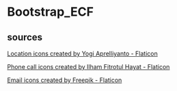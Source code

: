 # Bootstrap_ECF


## sources
<a href="https://www.flaticon.com/free-icons/location" title="location icons">Location icons created by Yogi Aprelliyanto - Flaticon</a>

<a href="https://www.flaticon.com/free-icons/phone-call" title="phone call icons">Phone call icons created by Ilham Fitrotul Hayat - Flaticon</a>

<a href="https://www.flaticon.com/free-icons/email" title="email icons">Email icons created by Freepik - Flaticon</a>